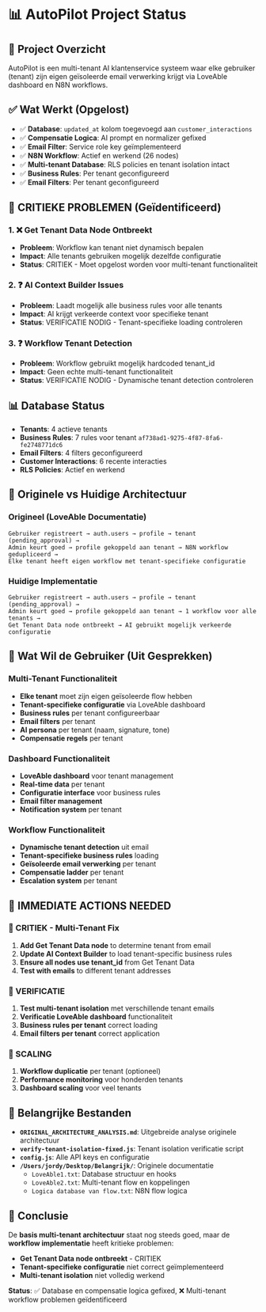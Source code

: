 # 📊 AutoPilot Project Status

## 🎯 **Project Overzicht**
AutoPilot is een multi-tenant AI klantenservice systeem waar elke gebruiker (tenant) zijn eigen geïsoleerde email verwerking krijgt via LoveAble dashboard en N8N workflows.

## ✅ **Wat Werkt (Opgelost)**
- ✅ **Database**: `updated_at` kolom toegevoegd aan `customer_interactions`
- ✅ **Compensatie Logica**: AI prompt en normalizer gefixed
- ✅ **Email Filter**: Service role key geïmplementeerd
- ✅ **N8N Workflow**: Actief en werkend (26 nodes)
- ✅ **Multi-tenant Database**: RLS policies en tenant isolation intact
- ✅ **Business Rules**: Per tenant geconfigureerd
- ✅ **Email Filters**: Per tenant geconfigureerd

## 🚨 **CRITIEKE PROBLEMEN (Geïdentificeerd)**

### **1. ❌ Get Tenant Data Node Ontbreekt**
- **Probleem**: Workflow kan tenant niet dynamisch bepalen
- **Impact**: Alle tenants gebruiken mogelijk dezelfde configuratie
- **Status**: CRITIEK - Moet opgelost worden voor multi-tenant functionaliteit

### **2. ❓ AI Context Builder Issues**
- **Probleem**: Laadt mogelijk alle business rules voor alle tenants
- **Impact**: AI krijgt verkeerde context voor specifieke tenant
- **Status**: VERIFICATIE NODIG - Tenant-specifieke loading controleren

### **3. ❓ Workflow Tenant Detection**
- **Probleem**: Workflow gebruikt mogelijk hardcoded tenant_id
- **Impact**: Geen echte multi-tenant functionaliteit
- **Status**: VERIFICATIE NODIG - Dynamische tenant detection controleren

## 📊 **Database Status**
- **Tenants**: 4 actieve tenants
- **Business Rules**: 7 rules voor tenant `af738ad1-9275-4f87-8fa6-fe2748771dc6`
- **Email Filters**: 4 filters geconfigureerd
- **Customer Interactions**: 6 recente interacties
- **RLS Policies**: Actief en werkend

## 🔄 **Originele vs Huidige Architectuur**

### **Origineel (LoveAble Documentatie)**
```
Gebruiker registreert → auth.users → profile → tenant (pending_approval) → 
Admin keurt goed → profile gekoppeld aan tenant → N8N workflow gedupliceerd → 
Elke tenant heeft eigen workflow met tenant-specifieke configuratie
```

### **Huidige Implementatie**
```
Gebruiker registreert → auth.users → profile → tenant (pending_approval) → 
Admin keurt goed → profile gekoppeld aan tenant → 1 workflow voor alle tenants → 
Get Tenant Data node ontbreekt → AI gebruikt mogelijk verkeerde configuratie
```

## 🎯 **Wat Wil de Gebruiker (Uit Gesprekken)**

### **Multi-Tenant Functionaliteit**
- **Elke tenant** moet zijn eigen geïsoleerde flow hebben
- **Tenant-specifieke configuratie** via LoveAble dashboard
- **Business rules** per tenant configureerbaar
- **Email filters** per tenant
- **AI persona** per tenant (naam, signature, tone)
- **Compensatie regels** per tenant

### **Dashboard Functionaliteit**
- **LoveAble dashboard** voor tenant management
- **Real-time data** per tenant
- **Configuratie interface** voor business rules
- **Email filter management**
- **Notification system** per tenant

### **Workflow Functionaliteit**
- **Dynamische tenant detection** uit email
- **Tenant-specifieke business rules** loading
- **Geïsoleerde email verwerking** per tenant
- **Compensatie ladder** per tenant
- **Escalation system** per tenant

## 📝 **IMMEDIATE ACTIONS NEEDED**

### **🔧 CRITIEK - Multi-Tenant Fix**
1. **Add Get Tenant Data node** to determine tenant from email
2. **Update AI Context Builder** to load tenant-specific business rules
3. **Ensure all nodes use tenant_id** from Get Tenant Data
4. **Test with emails** to different tenant addresses

### **🧪 VERIFICATIE**
1. **Test multi-tenant isolation** met verschillende tenant emails
2. **Verificatie LoveAble dashboard** functionaliteit
3. **Business rules per tenant** correct loading
4. **Email filters per tenant** correct application

### **🚀 SCALING**
1. **Workflow duplicatie** per tenant (optioneel)
2. **Performance monitoring** voor honderden tenants
3. **Dashboard scaling** voor veel tenants

## 📁 **Belangrijke Bestanden**
- **`ORIGINAL_ARCHITECTURE_ANALYSIS.md`**: Uitgebreide analyse originele architectuur
- **`verify-tenant-isolation-fixed.js`**: Tenant isolation verificatie script
- **`config.js`**: Alle API keys en configuratie
- **`/Users/jordy/Desktop/Belangrijk/`**: Originele documentatie
  - `LoveAble1.txt`: Database structuur en hooks
  - `LoveAble2.txt`: Multi-tenant flow en koppelingen
  - `Logica database van flow.txt`: N8N flow logica

## 🎯 **Conclusie**
De **basis multi-tenant architectuur** staat nog steeds goed, maar de **workflow implementatie** heeft kritieke problemen:
- **Get Tenant Data node ontbreekt** - CRITIEK
- **Tenant-specifieke configuratie** niet correct geïmplementeerd
- **Multi-tenant isolation** niet volledig werkend

**Status**: ✅ Database en compensatie logica gefixed, ❌ Multi-tenant workflow problemen geïdentificeerd

